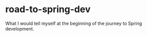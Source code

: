 # road-to-spring-dev
What I would tell myself at the beginning of the journey to Spring development.
